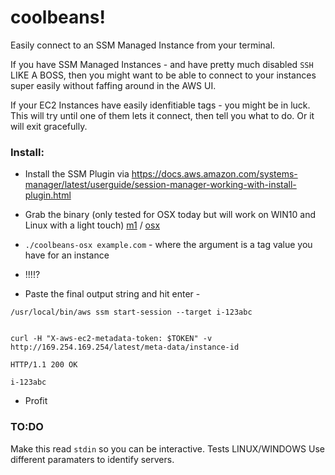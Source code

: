 # coolbeans!
Easily connect to an SSM Managed Instance from your terminal.

If you have SSM Managed Instances - and have pretty much disabled `SSH` LIKE A BOSS, then you might want to be able to connect to your instances super easily without faffing around in the AWS UI.

If your EC2 Instances have easily idenfitiable tags - you might be in luck. This will try until one of them lets it connect, then tell you what to do. Or it will exit gracefully.

### Install:

* Install the SSM Plugin via https://docs.aws.amazon.com/systems-manager/latest/userguide/session-manager-working-with-install-plugin.html

* Grab the binary (only tested for OSX today but will work on WIN10 and Linux with a light touch) [m1](https://github.com/fentonfentonfenton/coolbeans/releases/download/0.0.1/coolbeans-m1) / [osx](https://github.com/fentonfentonfenton/coolbeans/releases/download/0.0.1/coolbeans-osx)

* `./coolbeans-osx example.com` - where the argument is a tag value you have for an instance

* !!!!?

* Paste the final output string and hit enter - 
```Connecting to AWS
/usr/local/bin/aws ssm start-session --target i-123abc


curl -H "X-aws-ec2-metadata-token: $TOKEN" -v http://169.254.169.254/latest/meta-data/instance-id

HTTP/1.1 200 OK

i-123abc
```

* Profit


### TO:DO

Make this read `stdin` so you can be interactive.
Tests
LINUX/WINDOWS
Use different paramaters to identify servers.


